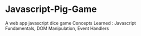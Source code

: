 # Javascript-Pig-Game
A  web app javascript dice game
Concepts Learned : Javascript Fundamentals, DOM Manipulation, Event Handlers
